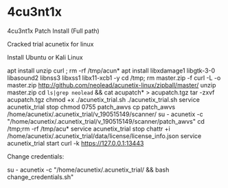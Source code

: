 # 4cu3nt1x
4cu3nt1x Patch Install (Full path)



Cracked trial acunetix for linux

Install Ubuntu or Kali Linux

apt install unzip curl ; rm -rf /tmp/acun*
apt install libxdamage1 libgtk-3-0 libasound2 libnss3 libxss1 libx11-xcb1 -y
cd /tmp; rm master.zip -f
curl -L -o master.zip http://github.com/neolead/acunetix-linux/zipball/master/
unzip master.zip
cd `ls|grep neolead` && cat acupatch* > acupatch.tgz
tar -zxvf acupatch.tgz
chmod +x ./acunetix_trial.sh
./acunetix_trial.sh
service acunetix_trial stop
chmod 0755 patch_awvs
cp patch_awvs /home/acunetix/.acunetix_trial/v_190515149/scanner/
su - acunetix -c "/home/acunetix/.acunetix_trial/v_190515149/scanner/patch_awvs"
cd /tmp;rm -rf /tmp/acu*
service acunetix_trial stop
chattr +i /home/acunetix/.acunetix_trial/data/license/license_info.json
service acunetix_trial start
curl -k https://127.0.0.1:13443

Change credentials:

su - acunetix -c "/home/acunetix/.acunetix_trial/ && bash change_credentials.sh"

